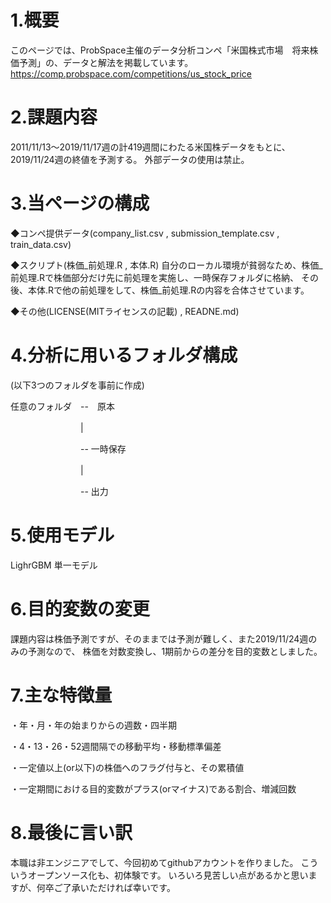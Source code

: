 # 1.概要
このページでは、ProbSpace主催のデータ分析コンペ「米国株式市場　将来株価予測」の、データと解法を掲載しています。
https://comp.probspace.com/competitions/us_stock_price

# 2.課題内容
2011/11/13～2019/11/17週の計419週間にわたる米国株データをもとに、2019/11/24週の終値を予測する。
外部データの使用は禁止。

# 3.当ページの構成
◆コンペ提供データ(company_list.csv , submission_template.csv , train_data.csv)

◆スクリプト(株価_前処理.R , 本体.R)
自分のローカル環境が貧弱なため、株価_前処理.Rで株価部分だけ先に前処理を実施し、一時保存フォルダに格納、
その後、本体.Rで他の前処理をして、株価_前処理.Rの内容を合体させています。

◆その他(LICENSE(MITライセンスの記載) , READNE.md)

# 4.分析に用いるフォルダ構成
(以下3つのフォルダを事前に作成)

任意のフォルダ　--　原本

　　　　　　　　|
        
　　　　　　　　-- 一時保存
        
　　　　　　　　|
        
　　　　　　　　-- 出力
# 5.使用モデル
LighrGBM 単一モデル

# 6.目的変数の変更
課題内容は株価予測ですが、そのままでは予測が難しく、また2019/11/24週のみの予測なので、
株価を対数変換し、1期前からの差分を目的変数としました。

# 7.主な特徴量
・年・月・年の始まりからの週数・四半期

・4・13・26・52週間隔での移動平均・移動標準偏差

・一定値以上(or以下)の株価へのフラグ付与と、その累積値

・一定期間における目的変数がプラス(orマイナス)である割合、増減回数

# 8.最後に言い訳
本職は非エンジニアでして、今回初めてgithubアカウントを作りました。
こういうオープンソース化も、初体験です。
いろいろ見苦しい点があるかと思いますが、何卒ご了承いただければ幸いです。
